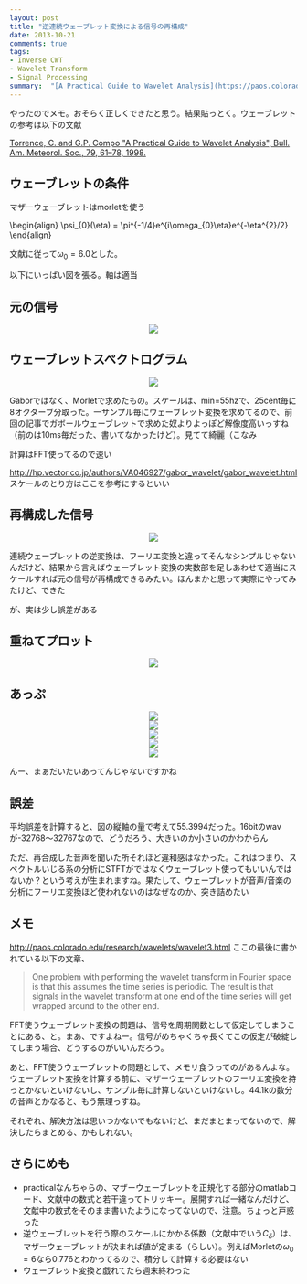 ```yaml
---
layout: post
title: "逆連続ウェーブレット変換による信号の再構成"
date: 2013-10-21
comments: true
tags:
- Inverse CWT
- Wavelet Transform
- Signal Processing
summary:  "[A Practical Guide to Wavelet Analysis](https://paos.colorado.edu/research/wavelets/bams_79_01_0061.pdf)"
---
```


やったのでメモ。おそらく正しくできたと思う。結果貼っとく。ウェーブレットの参考は以下の文献

[Torrence, C. and G.P. Compo "A Practical Guide to Wavelet Analysis", Bull. Am. Meteorol. Soc., 79, 61–78, 1998.](http://paos.colorado.edu/research/wavelets/bams_79_01_0061.pdf)

## ウェーブレットの条件
マザーウェーブレットはmorletを使う

<div>
\begin{align}
\psi_{0}(\eta) = \pi^{-1/4}e^{i\omega_{0}\eta}e^{-\eta^{2}/2}
\end{align}
</div>

文献に従って$\omega_{0} = 6.0$とした。

以下にいっぱい図を張る。軸は適当

## 元の信号

<div align="center"><img src="/images/wavelet/original_signal.png "The original signal"" class="image"></div>

## ウェーブレットスペクトログラム

<div align="center"><img src="/images/wavelet/morlet_wavelet_spectrogram.png "Morlet wavelet spectrogram"" class="image"></div>

Gaborではなく、Morletで求めたもの。スケールは、min=55hzで、25cent毎に8オクターブ分取った。一サンプル毎にウェーブレット変換を求めてるので、前回の記事でガボールウェーブレットで求めた奴よりよっぽど解像度高いっすね（前のは10ms毎だった、書いてなかったけど）。見てて綺麗（こなみ

計算はFFT使ってるので速い

http://hp.vector.co.jp/authors/VA046927/gabor_wavelet/gabor_wavelet.html
スケールのとり方はここを参考にするといい

## 再構成した信号

<div align="center"><img src="/images/wavelet/recostructed_signal.png "The recostructed signal"" class="image"></div>


連続ウェーブレットの逆変換は、フーリエ変換と違ってそんなシンプルじゃないんだけど、結果から言えばウェーブレット変換の実数部を足しあわせて適当にスケールすれば元の信号が再構成できるみたい。ほんまかと思って実際にやってみたけど、できた

が、実は少し誤差がある

## 重ねてプロット

<div align="center"><img src="/images/wavelet/double_0.png "The original signal and recostructed signal"" class="image"></div>

## あっぷ

<div align="center"><img src="/images/wavelet/double_1.png "The original signal and recostructed signal with zoom 1"" class="image"></div>

<div align="center"><img src="/images/wavelet/double_2.png "The original signal and recostructed signal with zoom 2"" class="image"></div>

<div align="center"><img src="/images/wavelet/double_3.png "The original signal and recostructed signal with zoom 3"" class="image"></div>

<div align="center"><img src="/images/wavelet/double_4.png "The original signal and recostructed signal with zoom 4"" class="image"></div>

<div align="center"><img src="/images/wavelet/double_5.png "The original signal and recostructed signal with zoom 5"" class="image"></div>


んー、まぁだいたいあってんじゃないですかね

## 誤差

平均誤差を計算すると、図の縦軸の量で考えて55.3994だった。16bitのwavが-32768〜32767なので、どうだろう、大きいのか小さいのかわからん

ただ、再合成した音声を聞いた所それほど違和感はなかった。これはつまり、スペクトルいじる系の分析にSTFTがではなくウェーブレット使ってもいいんではないか？という考えが生まれますね。果たして、ウェーブレットが音声/音楽の分析にフーリエ変換ほど使われないのはなぜなのか、突き詰めたい

## メモ

http://paos.colorado.edu/research/wavelets/wavelet3.html
ここの最後に書かれている以下の文章、

> One problem with performing the wavelet transform in Fourier space is that this assumes the time series is periodic. The result is that signals in the wavelet transform at one end of the time series will get wrapped around to the other end.

FFT使うウェーブレット変換の問題は、信号を周期関数として仮定してしまうことにある、と。まあ、ですよねー。信号がめちゃくちゃ長くてこの仮定が破綻してしまう場合、どうするのがいいんだろう。

あと、FFT使うウェーブレットの問題として、メモリ食うってのがあるんよな。ウェーブレット変換を計算する前に、マザーウェーブレットのフーリエ変換を持っとかないといけないし、サンプル毎に計算しないといけないし。44.1kの数分の音声とかなると、もう無理っすね。

それぞれ、解決方法は思いつかないでもないけど、まだまとまってないので、解決したらまとめる、かもしれない。

## さらにめも

- practicalなんちゃらの、マザーウェーブレットを正規化する部分のmatlabコード、文献中の数式と若干違ってトリッキー。展開すれば一緒なんだけど、文献中の数式をそのまま書いたようになってないので、注意。ちょっと戸惑った
- 逆ウェーブレットを行う際のスケールにかかる係数（文献中でいう$C_{\delta}$）は、マザーウェーブレットが決まれば値が定まる（らしい）。例えばMorletの$\omega_0 = 6$なら0.776とわかってるので、積分して計算する必要はない
- ウェーブレット変換と戯れてたら週末終わった

